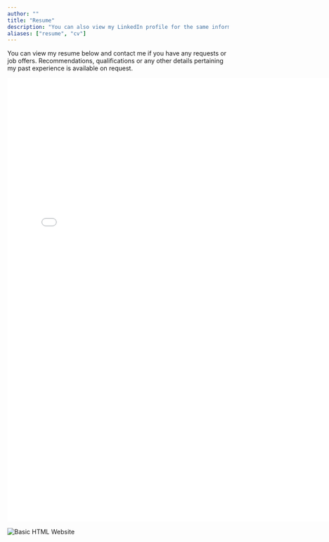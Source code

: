 ```yaml
---
author: ""
title: "Resume"
description: "You can also view my LinkedIn profile for the same information"
aliases: ["resume", "cv"]
---
```



You can view my resume below and contact me if you have any requests or job offers. Recommendations, qualifications or any other details pertaining my past experience is available on request. 

<embed src="resume.pdf" width="755" height="1010" 
 type="application/pdf">

![Basic HTML Website](https://media1.tenor.com/m/zmgbly7DBRUAAAAC/fire.gif)
